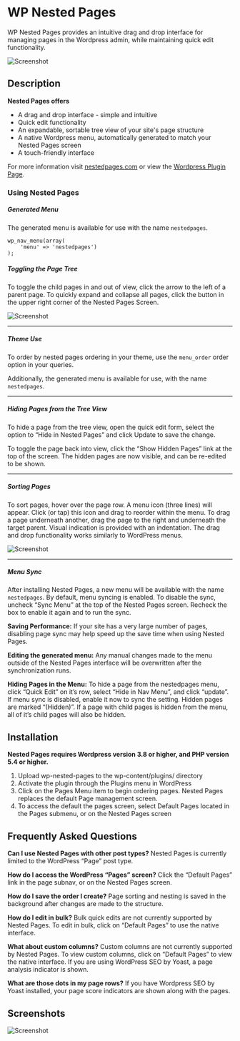 # WP Nested Pages

WP Nested Pages provides an intuitive drag and drop interface for managing pages in the Wordpress admin, while maintaining quick edit functionality.

![Screenshot](https://raw.githubusercontent.com/kylephillips/wp-nested-pages/master/assets/screenshot-1.png)

## Description

**Nested Pages offers**
* A drag and drop interface - simple and intuitive
* Quick edit functionality
* An expandable, sortable tree view of your site's page structure
* A native Wordpress menu, automatically generated to match your Nested Pages screen
* A touch-friendly interface

For more information visit [nestedpages.com](http://nestedpages.com) or view the [Wordpress Plugin Page](https://wordpress.org/plugins/wp-nested-pages).

### Using Nested Pages

##### Generated Menu
The generated menu is available for use with the name `nestedpages`.

```
wp_nav_menu(array(
	'menu' => 'nestedpages')
);
```


##### Toggling the Page Tree

To toggle the child pages in and out of view, click the arrow to the left of a parent page. To quickly expand and collapse all pages, click the button in the upper right corner of the Nested Pages Screen. 

![Screenshot](https://raw.githubusercontent.com/kylephillips/wp-nested-pages/master/assets/screenshot-3.gif)

---

##### Theme Use

To order by nested pages ordering in your theme, use the `menu_order` order option in your queries. 

Additionally, the generated menu is available for use, with the name `nestedpages`. 

---

##### Hiding Pages from the Tree View

To hide a page from the tree view, open the quick edit form, select the option to “Hide in Nested Pages” and click Update to save the change.

To toggle the page back into view, click the “Show Hidden Pages” link at the top of the screen. The hidden pages are now visible, and can be re-edited to be shown.

---

##### Sorting Pages

To sort pages, hover over the page row. A menu icon (three lines) will appear. Click (or tap) this icon and drag to reorder within the menu. To drag a page underneath another, drag the page to the right and underneath the target parent. Visual indication is provided with an indentation. The drag and drop functionality works similarly to WordPress menus.

![Screenshot](https://raw.githubusercontent.com/kylephillips/wp-nested-pages/master/assets/screenshot-3.gif)

---

##### Menu Sync

After installing Nested Pages, a new menu will be available with the name `nestedpages`. By default, menu syncing is enabled. To disable the sync, uncheck “Sync Menu” at the top of the Nested Pages screen. Recheck the box to enable it again and to run the sync. 

**Saving Performance:** If your site has a very large number of pages, disabling page sync may help speed up the save time when using Nested Pages.

**Editing the generated menu:** Any manual changes made to the menu outside of the Nested Pages interface will be overwritten after the synchronization runs.

**Hiding Pages in the Menu:** To hide a page from the nestedpages menu, click “Quick Edit” on it’s row, select “Hide in Nav Menu”, and click “update”. If menu sync is disabled, enable it now to sync the setting. Hidden pages are marked “(Hidden)”. If a page with child pages is hidden from the menu, all of it’s child pages will also be hidden. 


## Installation
**Nested Pages requires Wordpress version 3.8 or higher, and PHP version 5.4 or higher.**

1. Upload wp-nested-pages to the wp-content/plugins/ directory
2. Activate the plugin through the Plugins menu in WordPress
3. Click on the Pages Menu item to begin ordering pages. Nested Pages replaces the default Page management screen.
4. To access the default the pages screen, select Default Pages located in the Pages submenu, or on the Nested Pages screen

## Frequently Asked Questions
**Can I use Nested Pages with other post types?**
Nested Pages is currently limited to the WordPress “Page” post type.

**How do I access the WordPress “Pages” screen?**
Click the “Default Pages” link in the page subnav, or on the Nested Pages screen.

**How do I save the order I create?**
Page sorting and nesting is saved in the background after changes are made to the structure.

**How do I edit in bulk?**
Bulk quick edits are not currently supported by Nested Pages. To edit in bulk, click on “Default Pages” to use the native interface.

**What about custom columns?**
Custom columns are not currently supported by Nested Pages. To view custom columns, click on “Default Pages” to view the native interface. If you are using WordPress SEO by Yoast, a page analysis indicator is shown.

**What are those dots in my page rows?**
If you have Wordpress SEO by Yoast installed, your page score indicators are shown along with the pages.

## Screenshots
![Screenshot](https://raw.githubusercontent.com/kylephillips/wp-nested-pages/master/assets/screenshot-2.png)
